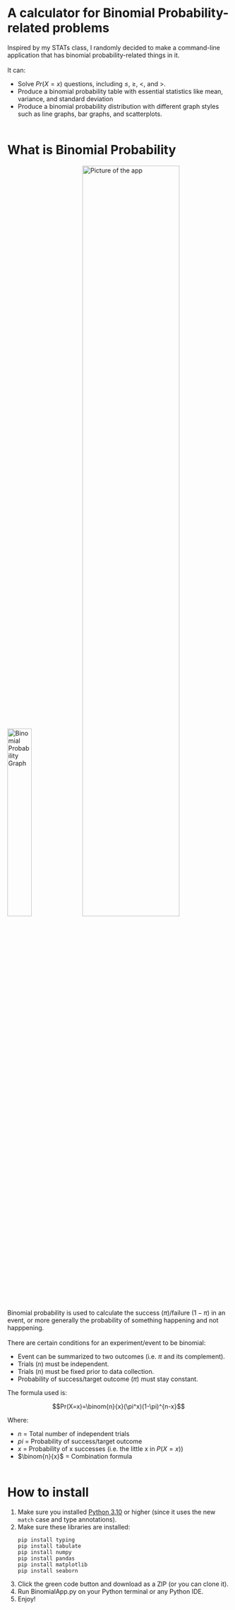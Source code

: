 # A calculator for Binomial Probability-related problems
Inspired by my STATs class, I randomly decided to make a command-line application that has binomial probability-related things in it. 
<br><br>
It can:
* Solve $Pr(X = x)$ questions, including $\leq$, $\geq$, $<$, and $>$.
* Produce a binomial probability table with essential statistics like mean, variance, and standard deviation
* Produce a binomial probability distribution with different graph styles such as line graphs, bar graphs, and scatterplots.
<br><br>

# What is Binomial Probability
<p float="left">
  <img src="https://th.bing.com/th/id/OIP.1HQFaDGys_wVvYfYMeBOiwAAAA?rs=1&pid=ImgDetMain" alt="Binomial Probability Graph" width="33%"/>
  <img src="https://github.com/user-attachments/assets/15a437b0-5218-4dd9-8745-72921c09c2aa" alt="Picture of the app" width="66%"/>
</p>

Binomial probability is used to calculate the success ($\pi$)/failure ($1 - \pi$) in an event, or more generally the probability of something happening and not happpening.
<br><br>
There are certain conditions for an experiment/event to be binomial:
* Event can be summarized to two outcomes (i.e. $\pi$ and its complement).
* Trials ($n$) must be independent.
* Trials ($n$) must be fixed prior to data collection.
* Probability of success/target outcome ($\pi$) must stay constant.

The formula used is:<br>
```math
Pr(X=x)=\binom{n}{x}(\pi^x)(1-\pi)^{n-x}
```
Where:
* $n$ = Total number of independent trials
* $pi$ = Probability of success/target outcome
* $x$ = Probability of x successes (i.e. the little x in $P(X = x)$)
* $\binom{n}{x}$ = Combination formula
<br><br>

# How to install
1. Make sure you installed [Python 3.10](https://www.python.org/downloads/) or higher (since it uses the new `match` case and type annotations).
2. Make sure these libraries are installed:
   ```
   pip install typing
   pip install tabulate
   pip install numpy
   pip install pandas
   pip install matplotlib
   pip install seaborn
   ```
3. Click the green code button and download as a ZIP (or you can clone it).
4. Run BinomialApp.py on your Python terminal or any Python IDE.
5. Enjoy!
